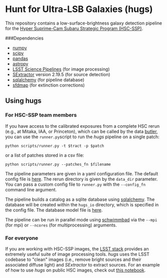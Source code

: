 # Hunt for Ultra-LSB Galaxies (hugs) 

This repository contains a low-surface-brightness galaxy detection pipeline for the [Hyper Suprime-Cam Subaru Strategic Program (HSC-SSP)](http://hsc.mtk.nao.ac.jp/ssp/). 

###Dependencies 
- [numpy](http://www.numpy.org)
- [scipy](https://www.scipy.org)
- [pandas](http://pandas.pydata.org)
- [astropy](http://www.astropy.org)
- [LSST Science Pipelines](https://pipelines.lsst.io/install/conda.html) (for image processing)
- [SExtractor](https://www.astromatic.net/software/sextractor) version 2.19.5 (for source detection)
- [sqlalchemy](https://www.sqlalchemy.org) (for pipeline database)
- [sfdmap](http://github.com/kbarbary/sfdmap) (for extinction corrections)

## Using hugs

### For HSC-SSP team members
If you have access to the calibrated exposures from a complete HSC rerun (e.g., at Mitaka, IAA, or Princeton), which can be called by the data [butler](https://lsst-web.ncsa.illinois.edu/doxygen/x_masterDoxyDoc/classlsst_1_1daf_1_1persistence_1_1butler_1_1_butler.html), you can use the `runner.py`script to run the $hugs$ pipeline on a single patch:

```shell
python scripts/runner.py -t $tract -p $patch
```

or a list of patches stored in a csv file:

```shell
python scripts/runner.py --patches_fn $filename
```

The pipeline parameters are given in a yaml configuration file. The default config file is [here](https://github.com/johnnygreco/hugs/blob/master/pipe-configs/default_config.yml). The rerun directory is given by the `data_dir` parameter. You can pass a custom config file to `runner.py` with the `--config_fn` command line argument.

The pipeline builds a catalog as a sqlite database using [sqlalchemy](https://www.sqlalchemy.org). The database will be created within the `hugs_io` directory, which is specified in the config file. The database model file is [here](https://github.com/johnnygreco/hugs/blob/master/hugs/database/tables.py).

The pipeline can be run in parallel mode using [schwimmbad](https://github.com/adrn/schwimmbad) via the `--mpi` (for mpi) or `--ncores` (for multiprocessing) arguments.

### For everyone
If you are working with HSC-SSP images, the [LSST stack](https://pipelines.lsst.io/install/conda.html) provides an extremely useful suite of image processing tools. $hugs$ uses the LSST codebase to "clean" images (i.e., remove bright sources and their associated diffuse light) and $SExtractor$ to extract sources. For an example of how to use $hugs$ on public HSC images, check out [this notebook](https://github.com/johnnygreco/hugs/blob/master/notebooks/hugs-demo.ipynb).
